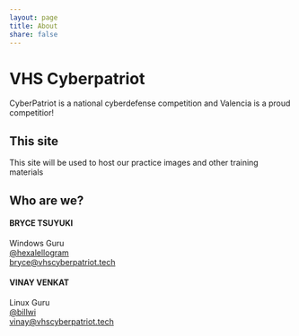 ```yaml
---
layout: page
title: About
share: false
---
```


# VHS Cyberpatriot

CyberPatriot is a national cyberdefense competition and Valencia is a proud competitior!

## This site

This site will be used to host our practice images and other training materials

## Who are we?
#### BRYCE TSUYUKI
Windows Guru  
[@hexalellogram](https://github.com/hexalellogram)  
[bryce@vhscyberpatriot.tech](mailto:bryce@vhscyberpatriot.tech)
#### VINAY VENKAT
Linux Guru  
[@billwi](https://github.com/billwi)  
[vinay@vhscyberpatriot.tech](mailto:vinay@vhscyberpatriot.tech)

